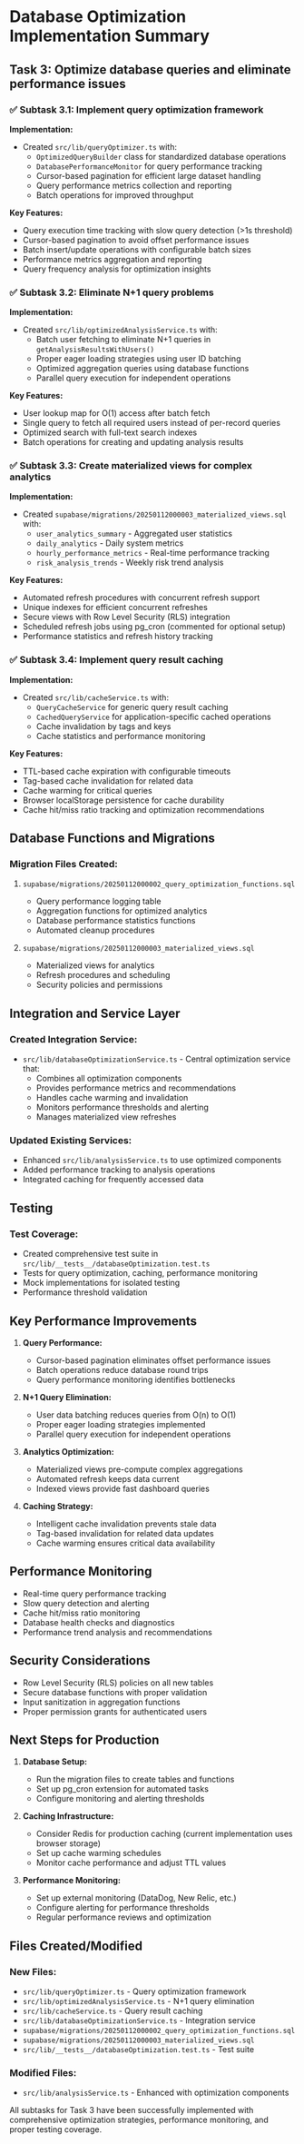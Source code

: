 # Database Optimization Implementation Summary

## Task 3: Optimize database queries and eliminate performance issues

### ✅ Subtask 3.1: Implement query optimization framework

**Implementation:**
- Created `src/lib/queryOptimizer.ts` with:
  - `OptimizedQueryBuilder` class for standardized database operations
  - `DatabasePerformanceMonitor` for query performance tracking
  - Cursor-based pagination for efficient large dataset handling
  - Query performance metrics collection and reporting
  - Batch operations for improved throughput

**Key Features:**
- Query execution time tracking with slow query detection (>1s threshold)
- Cursor-based pagination to avoid offset performance issues
- Batch insert/update operations with configurable batch sizes
- Performance metrics aggregation and reporting
- Query frequency analysis for optimization insights

### ✅ Subtask 3.2: Eliminate N+1 query problems

**Implementation:**
- Created `src/lib/optimizedAnalysisService.ts` with:
  - Batch user fetching to eliminate N+1 queries in `getAnalysisResultsWithUsers()`
  - Proper eager loading strategies using user ID batching
  - Optimized aggregation queries using database functions
  - Parallel query execution for independent operations

**Key Features:**
- User lookup map for O(1) access after batch fetch
- Single query to fetch all required users instead of per-record queries
- Optimized search with full-text search indexes
- Batch operations for creating and updating analysis results

### ✅ Subtask 3.3: Create materialized views for complex analytics

**Implementation:**
- Created `supabase/migrations/20250112000003_materialized_views.sql` with:
  - `user_analytics_summary` - Aggregated user statistics
  - `daily_analytics` - Daily system metrics
  - `hourly_performance_metrics` - Real-time performance tracking
  - `risk_analysis_trends` - Weekly risk trend analysis

**Key Features:**
- Automated refresh procedures with concurrent refresh support
- Unique indexes for efficient concurrent refreshes
- Secure views with Row Level Security (RLS) integration
- Scheduled refresh jobs using pg_cron (commented for optional setup)
- Performance statistics and refresh history tracking

### ✅ Subtask 3.4: Implement query result caching

**Implementation:**
- Created `src/lib/cacheService.ts` with:
  - `QueryCacheService` for generic query result caching
  - `CachedQueryService` for application-specific cached operations
  - Cache invalidation by tags and keys
  - Cache statistics and performance monitoring

**Key Features:**
- TTL-based cache expiration with configurable timeouts
- Tag-based cache invalidation for related data
- Cache warming for critical queries
- Browser localStorage persistence for cache durability
- Cache hit/miss ratio tracking and optimization recommendations

## Database Functions and Migrations

### Migration Files Created:
1. `supabase/migrations/20250112000002_query_optimization_functions.sql`
   - Query performance logging table
   - Aggregation functions for optimized analytics
   - Database performance statistics functions
   - Automated cleanup procedures

2. `supabase/migrations/20250112000003_materialized_views.sql`
   - Materialized views for analytics
   - Refresh procedures and scheduling
   - Security policies and permissions

## Integration and Service Layer

### Created Integration Service:
- `src/lib/databaseOptimizationService.ts` - Central optimization service that:
  - Combines all optimization components
  - Provides performance metrics and recommendations
  - Handles cache warming and invalidation
  - Monitors performance thresholds and alerting
  - Manages materialized view refreshes

### Updated Existing Services:
- Enhanced `src/lib/analysisService.ts` to use optimized components
- Added performance tracking to analysis operations
- Integrated caching for frequently accessed data

## Testing

### Test Coverage:
- Created comprehensive test suite in `src/lib/__tests__/databaseOptimization.test.ts`
- Tests for query optimization, caching, performance monitoring
- Mock implementations for isolated testing
- Performance threshold validation

## Key Performance Improvements

1. **Query Performance:**
   - Cursor-based pagination eliminates offset performance issues
   - Batch operations reduce database round trips
   - Query performance monitoring identifies bottlenecks

2. **N+1 Query Elimination:**
   - User data batching reduces queries from O(n) to O(1)
   - Proper eager loading strategies implemented
   - Parallel query execution for independent operations

3. **Analytics Optimization:**
   - Materialized views pre-compute complex aggregations
   - Automated refresh keeps data current
   - Indexed views provide fast dashboard queries

4. **Caching Strategy:**
   - Intelligent cache invalidation prevents stale data
   - Tag-based invalidation for related data updates
   - Cache warming ensures critical data availability

## Performance Monitoring

- Real-time query performance tracking
- Slow query detection and alerting
- Cache hit/miss ratio monitoring
- Database health checks and diagnostics
- Performance trend analysis and recommendations

## Security Considerations

- Row Level Security (RLS) policies on all new tables
- Secure database functions with proper validation
- Input sanitization in aggregation functions
- Proper permission grants for authenticated users

## Next Steps for Production

1. **Database Setup:**
   - Run the migration files to create tables and functions
   - Set up pg_cron extension for automated tasks
   - Configure monitoring and alerting thresholds

2. **Caching Infrastructure:**
   - Consider Redis for production caching (current implementation uses browser storage)
   - Set up cache warming schedules
   - Monitor cache performance and adjust TTL values

3. **Performance Monitoring:**
   - Set up external monitoring (DataDog, New Relic, etc.)
   - Configure alerting for performance thresholds
   - Regular performance reviews and optimization

## Files Created/Modified

### New Files:
- `src/lib/queryOptimizer.ts` - Query optimization framework
- `src/lib/optimizedAnalysisService.ts` - N+1 query elimination
- `src/lib/cacheService.ts` - Query result caching
- `src/lib/databaseOptimizationService.ts` - Integration service
- `supabase/migrations/20250112000002_query_optimization_functions.sql`
- `supabase/migrations/20250112000003_materialized_views.sql`
- `src/lib/__tests__/databaseOptimization.test.ts` - Test suite

### Modified Files:
- `src/lib/analysisService.ts` - Enhanced with optimization components

All subtasks for Task 3 have been successfully implemented with comprehensive optimization strategies, performance monitoring, and proper testing coverage.